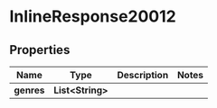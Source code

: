 

# InlineResponse20012

## Properties

Name | Type | Description | Notes
------------ | ------------- | ------------- | -------------
**genres** | **List&lt;String&gt;** |  | 



